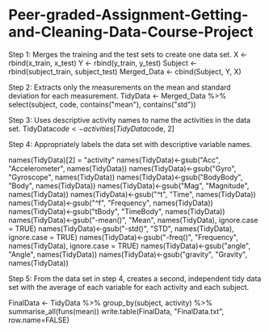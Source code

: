 # Peer-graded-Assignment-Getting-and-Cleaning-Data-Course-Project

Step 1: Merges the training and the test sets to create one data set.
X <- rbind(x_train, x_test)
Y <- rbind(y_train, y_test)
Subject <- rbind(subject_train, subject_test)
Merged_Data <- cbind(Subject, Y, X)

Step 2: Extracts only the measurements on the mean and standard deviation for each measurement.
TidyData <- Merged_Data %>% select(subject, code, contains("mean"), contains("std"))

Step 3: Uses descriptive activity names to name the activities in the data set.
TidyData$code <- activities[TidyData$code, 2]

Step 4: Appropriately labels the data set with descriptive variable names.

names(TidyData)[2] = "activity"
names(TidyData)<-gsub("Acc", "Accelerometer", names(TidyData))
names(TidyData)<-gsub("Gyro", "Gyroscope", names(TidyData))
names(TidyData)<-gsub("BodyBody", "Body", names(TidyData))
names(TidyData)<-gsub("Mag", "Magnitude", names(TidyData))
names(TidyData)<-gsub("^t", "Time", names(TidyData))
names(TidyData)<-gsub("^f", "Frequency", names(TidyData))
names(TidyData)<-gsub("tBody", "TimeBody", names(TidyData))
names(TidyData)<-gsub("-mean()", "Mean", names(TidyData), ignore.case = TRUE)
names(TidyData)<-gsub("-std()", "STD", names(TidyData), ignore.case = TRUE)
names(TidyData)<-gsub("-freq()", "Frequency", names(TidyData), ignore.case = TRUE)
names(TidyData)<-gsub("angle", "Angle", names(TidyData))
names(TidyData)<-gsub("gravity", "Gravity", names(TidyData))

Step 5: From the data set in step 4, creates a second, independent tidy data set with the average of each variable for each activity and each subject.

FinalData <- TidyData %>%
    group_by(subject, activity) %>%
    summarise_all(funs(mean))
write.table(FinalData, "FinalData.txt", row.name=FALSE)
